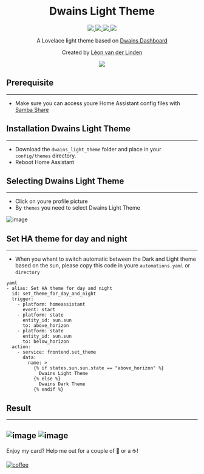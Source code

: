 <h1 align="center">Dwains Light Theme</h1> 


<p align="center">
  <a href="https://github.com/LRvdLinden/dwains_light_theme">
    <img src="https://img.shields.io/github/v/release/LRvdLinden/dwains_light_theme" />
  </a>
      <a href="https://github.com/LRvdLinden/dwains_light_theme">
    <img src="https://img.shields.io/github/downloads/LRvdLinden/dwains_light_theme/latest/total?color=purple&label=%20release%20Downloads" />
  </a>
    <a href="https://github.com/LRvdLinden/">
    <img src="https://img.shields.io/github/followers/LRvdLinden?style=social" />
  </a>
    </a>
    <a href="https://discord.gg/7yt64uX">
    <img src="https://img.shields.io/discord/688401603811999885" />
  </a>
</p>

<p align="center">A Lovelace light theme based on <a href=https://github.com/dwainscheeren/dwains-lovelace-dashboard>Dwains Dashboard</a></p>
<p align="center">Created by <a href="https://github.com/LRvdLinden">Léon van der Linden</a></p> 

<p align="center">
  <img src="https://user-images.githubusercontent.com/77990847/114995388-0e7c9880-9e9e-11eb-813b-ac55fb055534.png" />
</p>


## Prerequisite
---
- Make sure you can access youre Home Assistant config files with [Samba Share](https://www.youtube.com/watch?v=udqY2CYzYGk)


## Installation Dwains Light Theme
---
- Download the `dwains_light_theme` folder and place in your `config/themes` directory.
- Reboot Home Assistant

## Selecting Dwains Light Theme
---
- Click on youre profile picture
- By `themes` you need to select Dwains Light Theme 

![image](https://user-images.githubusercontent.com/77990847/114995688-61565000-9e9e-11eb-9787-e1d1a672e6bb.png)


## Set HA theme for day and night
---
- When you whant to switch automatic between the Dark and Light theme based on the sun, please copy this code in youre `automations.yaml` or `directory`
```
yaml
- alias: Set HA theme for day and night
  id: set_theme_for_day_and_night
  trigger:
    - platform: homeassistant
      event: start
    - platform: state
      entity_id: sun.sun
      to: above_horizon
    - platform: state
      entity_id: sun.sun
      to: below_horizon
  action:
    - service: frontend.set_theme
      data:
        name: >
          {% if states.sun.sun.state == "above_horizon" %}
            Dwains Light Theme
          {% else %}
            Dwains Dark Theme
          {% endif %}
```
## Result
---
![image](https://user-images.githubusercontent.com/77990847/114995529-366bfc00-9e9e-11eb-929a-a19d4d4d494f.png)
![image](https://user-images.githubusercontent.com/77990847/114995357-04f33080-9e9e-11eb-951f-2588ec75bb2b.png)
---
Enjoy my card? Help me out for a couple of :beers: or a :coffee:!

[![coffee](https://www.buymeacoffee.com/assets/img/custom_images/black_img.png)](https://www.buymeacoffee.com/LRvdLinden)
